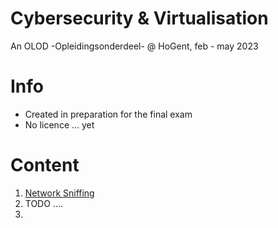 # Cybersecurity &amp; Virtualisation
An OLOD -Opleidingsonderdeel- @ HoGent, feb - may 2023

# Info
- Created in preparation for the final exam
- No licence ... yet

# Content
1. [Network Sniffing](1.md)
2. TODO ....
3. 